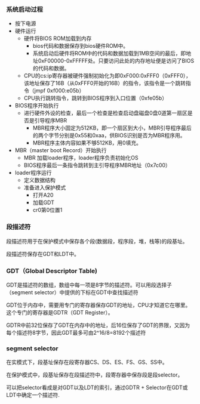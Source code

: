 ### 系统启动过程
- 按下电源
- 硬件运行
    - 硬件将BIOS ROM加载到内存
        - bios代码和数据保存到bios硬件ROM中。
        - 系统启动后硬件将ROM中的代码和数据加载到1MB空间的最后，即地址0xF00000-0xFFFFF处。只要访问此处的内存地址便是访问了BIOS的代码和数据。
    - CPU的cs:ip寄存器被硬件强制初始化为即0xF000:0xFFF0（0xFFF0），该地址保存了16B（从0xFFF0开始的16B）的指令，该指令是一个跳转指令（jmpf 0xf000:e05b）
    - CPU执行跳转指令，跳转到BIOS程序到入口位置（0xfe05b）
- BIOS程序开始执行
    - 进行硬件外设的检查，最后一个检查是检查启动盘磁盘0盘0道第一扇区是否是引导程序MBR
        - MBR程序大小固定为512KB，即一个扇区到大小，MBR引导程序最后的两个字节分别是0x55和0xaa，供BIOS识别是否为MBR程序用。
        - MBR程序主体内容如果不够512KB，用0填充。
- MBR（master boot Record）开始执行
    - MBR 加载loader程序，loader程序负责初始化OS
    - BIOS程序最后一条指令跳转到主引导程序MBR地址（0x7c00）
- loader程序运行
    - 定义数据结构
    - 准备进入保护模式
        - 打开A20
        - 加载GDT
        - cr0第0位置1



### 段描述符

段描述符用于在保护模式中保存各个段(数据段，程序段，堆，栈等)的段基址。

段描述符保存在GDT和LDT中。

### GDT（Global Descriptor Table)

GDT是描述符的数组，数组中每一项是8字节的描述符。可以用段选择子（segment selector）中提供的下标在GDT中查找描述符

GDT位于内存中，需要用专门的寄存器保存GDT的地址，CPU才知道它在哪里。这个专门的寄存器是GDTR（GDT Register）。

GDTR中前32位保存了GDT在内存中的地址，后16位保存了GDT的界限，又因为每个描述符8字节，因此GDT最多可由2^16/8=8192个描述符

### segment selector

在实模式下，段基址保存在段寄存器CS、DS、ES、FS、GS、SS中。

在保护模式中，段基址保存在段描述符中，段寄存器中保存段是段selector。

可以把selector看成是对GDT以及LDT的索引，通过GDTR + Selector在GDT或LDT中确定一个描述符.